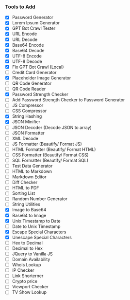 ### Tools to Add

- [X] Password Generator
- [X] Lorem Ipsum Generator
- [X] GPT Bot Crawl Tester
- [X] URL Encode
- [X] URL Decode
- [X] Base64 Encode
- [X] Base64 Decode
- [X] UTF-8 Encode
- [X] UTF-8 Decode
- [X] Fix GPT Bot Crawl (Local)
- [ ] Credit Card Generator
- [X] Placeholder Image Generator
- [ ] QR Code Generator
- [ ] QR Code Reader
- [X] Password Strength Checker
- [ ] Add Password Strength Checker to Password Generator
- [ ] JS Compressor
- [ ] CSS Compressor
- [X] String Hashing
- [X] JSON Minifier
- [ ] JSON Decoder (Decode JSON to array)
- [ ] JSON Formatter
- [ ] XML Decode
- [ ] JS Formatter (Beautify/ Format JS)
- [ ] HTML Formatter (Beautify/ Format HTML)
- [ ] CSS Formatter (Beautify/ Format CSS)
- [ ] SQL Formatter (Beautify/ Format SQL)
- [ ] Test Data Generator
- [ ] HTML to Markdown
- [ ] Markdown Editor
- [ ] Diff Checker
- [ ] HTML to PDF
- [ ] Sorting List
- [ ] Random Number Generator
- [ ] String Utilities
- [X] Image to Base64
- [X] Base64 to Image
- [X] Unix Timestamp to Date
- [ ] Date to Unix Timestamp
- [X] Escape Special Characters
- [X] Unescape Special Characters
- [ ] Hex to Decimal
- [ ] Decimal to Hex
- [ ] JQuery to Vanilla JS
- [ ] Domain Availability
- [ ] Whois Lookup
- [ ] IP Checker
- [ ] Link Shorterner
- [ ] Crypto price
- [ ] Viewport Checker
- [ ] TV Show Lookup
